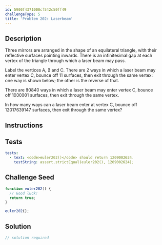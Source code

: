 ```yaml
---
id: 5900f4371000cf542c50ff49
challengeType: 5
title: 'Problem 202: Laserbeam'
---
```


## Description
<section id='description'>
Three mirrors are arranged in the shape of an equilateral triangle, with their reflective surfaces pointing inwards. There is an infinitesimal gap at each vertex of the triangle through which a laser beam may pass.

Label the vertices A, B and C. There are 2 ways in which a laser beam may enter vertex C, bounce off 11 surfaces, then exit through the same vertex: one way is shown below; the other is the reverse of that.




There are 80840 ways in which a laser beam may enter vertex C, bounce off 1000001 surfaces, then exit through the same vertex.

In how many ways can a laser beam enter at vertex C, bounce off 12017639147 surfaces, then exit through the same vertex?
</section>

## Instructions
<section id='instructions'>

</section>

## Tests
<section id='tests'>

```yml
tests:
  - text: <code>euler202()</code> should return 1209002624.
    testString: assert.strictEqual(euler202(), 1209002624);

```

</section>

## Challenge Seed
<section id='challengeSeed'>

<div id='js-seed'>

```js
function euler202() {
  // Good luck!
  return true;
}

euler202();
```

</div>



</section>

## Solution
<section id='solution'>

```js
// solution required
```
</section>
